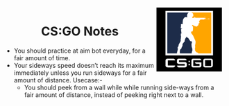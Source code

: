 <img src="csgo-logo.svg" align="right" height="150px"/>
<h1 style="text-align : center" >CS:GO Notes</h1> 

* You should practice at aim bot everyday, for a fair amount of time.
* Your sideways speed doesn’t reach its maximum immediately unless you run sideways for a fair amount of distance. Usecase:-
  * You should peek from a wall while while running side-ways from a fair amount of distance, instead of peeking right next to a wall.

